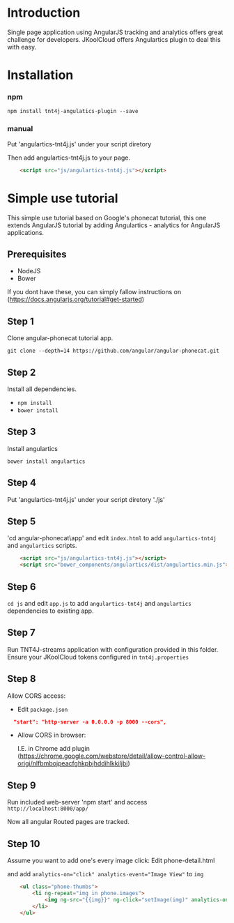 # Introduction 

Single page application using AngularJS tracking and analytics offers great challenge for developers. JKoolCloud offers
Angulartics plugin to deal this with easy.

# Installation

### npm

```shell
npm install tnt4j-angulatics-plugin --save
```

### manual

Put 'angulartics-tnt4j.js' under your script diretory

Then add angulartics-tnt4j.js to your page.

```html
    <script src="js/angulartics-tnt4j.js"></script>
```

# Simple use tutorial

This simple use tutorial based on Google's phonecat tutorial, this one extends AngularJS tutorial by adding
Angulartics - analytics for AngularJS applications.

## Prerequisites

* NodeJS
* Bower

If you dont have these, you can simply fallow instructions on (https://docs.angularjs.org/tutorial#get-started)
	
## Step 1
	
Clone angular-phonecat tutorial app.
	
`git clone --depth=14 https://github.com/angular/angular-phonecat.git`

## Step 2

Install all dependencies.
	
* `npm install`
* `bower install`

## Step 3

Install angulartics

```
bower install angulartics
````

## Step 4

Put 'angulartics-tnt4j.js' under your script diretory './js'
	
## Step 5
	
'cd angular-phonecat\app\' and edit `index.html` to add `angulartics-tnt4j` and `angulartics` scripts.
	
```html
    <script src="js/angulartics-tnt4j.js"></script>
    <script src="bower_components/angulartics/dist/angulartics.min.js"></script>
```
	
## Step 6

`cd js` and edit `app.js` to add `angulartics-tnt4j` and `angulartics` dependencies to existing app.

	
## Step 7

Run TNT4J-streams application with configuration provided in this folder. Ensure your JKoolCloud tokens configured in
`tnt4j.properties`
	
## Step 8
	
Allow CORS access:
* Edit `package.json`

```json
  "start": "http-server -a 0.0.0.0 -p 8000 --cors",
```

* Allow CORS in browser:

    I.E. in Chrome add plugin (https://chrome.google.com/webstore/detail/allow-control-allow-origi/nlfbmbojpeacfghkpbjhddihlkkiljbi)
	
## Step 9
	
Run included web-server 'npm start' and access `http://localhost:8000/app/`
	
Now all angular Routed pages are tracked.
	
	
## Step 10

Assume you want to add one's every image click:
Edit phone-detail.html
	
and add `analytics-on="click" analytics-event="Image View"` to `img`
	
```html
    <ul class="phone-thumbs">
        <li ng-repeat="img in phone.images">
            <img ng-src="{{img}}" ng-click="setImage(img)" analytics-on="click" analytics-event="Image View">
        </li>
    </ul>
```
